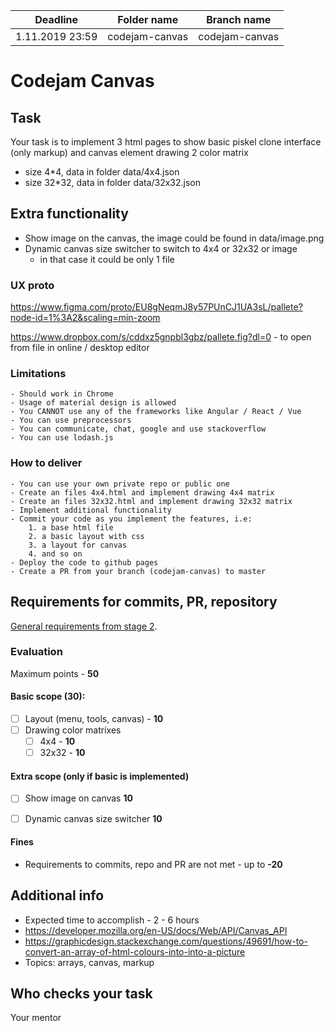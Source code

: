 
| Deadline  | Folder name | Branch name |
|-----------|-------------|-------------|
| 1.11.2019 23:59 | codejam-canvas | codejam-canvas |


# Codejam Canvas

## Task

Your task is to implement 3 html pages to show basic piskel clone interface (only markup) and canvas element drawing 2 color matrix
- size 4*4, data in folder data/4x4.json
- size 32*32, data in folder data/32x32.json

## Extra functionality
* Show image on the canvas, the image could be found in data/image.png
* Dynamic canvas size switcher to switch to 4x4 or 32x32 or image
  * in that case it could be only 1 file

### UX proto

https://www.figma.com/proto/EU8gNeqmJ8y57PUnCJ1UA3sL/pallete?node-id=1%3A2&scaling=min-zoom

https://www.dropbox.com/s/cddxz5gnpbl3gbz/pallete.fig?dl=0 - to open from file in online / desktop editor
 

### Limitations
    - Should work in Chrome
    - Usage of material design is allowed
    - You CANNOT use any of the frameworks like Angular / React / Vue
    - You can use preprocessors 
    - You can communicate, chat, google and use stackoverflow
    - You can use lodash.js
    
### How to deliver
    - You can use your own private repo or public one
    - Create an files 4x4.html and implement drawing 4x4 matrix
    - Create an files 32x32.html and implement drawing 32x32 matrix
    - Implement additional functionality
    - Commit your code as you implement the features, i.e: 
        1. a base html file
        2. a basic layout with css 
        3. a layout for canvas 
        4. and so on
    - Deploy the code to github pages
    - Create a PR from your branch (codejam-canvas) to master
    
    
## Requirements for commits, PR, repository

[General requirements from stage 2](https://github.com/rolling-scopes-school/docs/blob/master/docs/stage2.md).

### Evaluation

Maximum points - **50**

#### Basic scope (**30**):
- [ ] Layout (menu, tools, canvas) - **10**
- [ ] Drawing color matrixes
  - [ ] 4x4 - **10**
  - [ ] 32x32 - **10**

#### Extra scope (only if basic is implemented)
- [ ] Show image on canvas **10**
- [ ] Dynamic canvas size switcher **10**


#### Fines
- Requirements to commits, repo and PR are not met - up to **-20**

## Additional info
* Expected time to accomplish - 2 - 6 hours
* https://developer.mozilla.org/en-US/docs/Web/API/Canvas_API
* https://graphicdesign.stackexchange.com/questions/49691/how-to-convert-an-array-of-html-colours-into-into-a-picture
* Topics: arrays, canvas, markup


## Who checks your task
Your mentor
